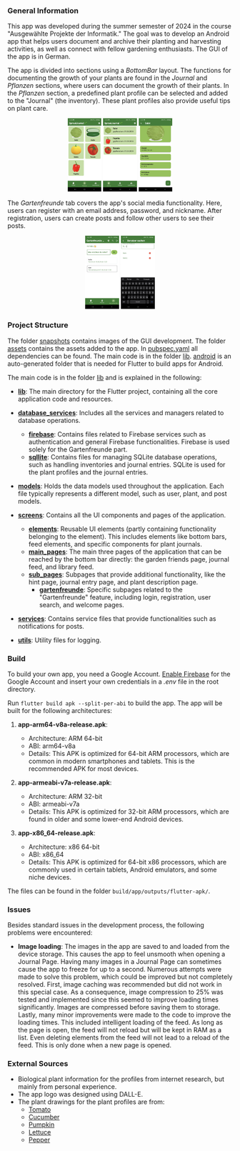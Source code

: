 ### General Information

This app was developed during the summer semester of 2024 in the course "Ausgewählte Projekte der Informatik." The goal was to develop an Android app that helps users document and archive their planting and harvesting activities, as well as connect with fellow gardening enthusiasts. The GUI of the app is in German.

The app is divided into sections using a _BottomBar_ layout. The functions for documenting the growth of your plants are found in the _Journal_ and _Pflanzen_ sections, where users can document the growth of their plants. In the _Pflanzen_ section, a predefined plant profile can be selected and added to the "Journal" (the inventory). These plant profiles also provide useful tips on plant care.

<p align="center">
  <img src="snapshots/final/final1.jpg" alt="snapshot_1" width="15%">
  <img src="snapshots/final/final2.jpg" alt="snapshot_2" width="15%">
  <img src="snapshots/final/final3.jpg" alt="snapshot_3" width="15%">
</p>

The _Gartenfreunde_ tab covers the app's social media functionality. Here, users can register with an email address, password, and nickname. After registration, users can create posts and follow other users to see their posts.

<p align="center">
  <img src="snapshots/final/final5.jpg" alt="snapshot_1" width="15%">
  <img src="snapshots/final/final4.jpg" alt="snapshot_2" width="15%">
</p>

### Project Structure

The folder [snapshots](./snapshots/) contains images of the GUI development. The folder [assets](./assets/) contains the assets added to the app. In [pubspec.yaml](./pubspec.yaml) all dependencies can be found. The main code is in the folder [lib](./lib/). [android](./android/) is an auto-generated folder that is needed for Flutter to build apps for Android.

The main code is in the folder [lib](./lib/) and is explained in the following:
- **[lib](./lib)**: The main directory for the Flutter project, containing all the core application code and resources.

- **[database_services](./lib/database_services)**: Includes all the services and managers related to database operations.
  - **[firebase](./lib/database_services/firebase)**: Contains files related to Firebase services such as authentication and general Firebase functionalities. Firebase is used solely for the Gartenfreunde part.
  - **[sqllite](./lib/database_services/sqllite)**: Contains files for managing SQLite database operations, such as handling inventories and journal entries. SQLite is used for the plant profiles and the journal entries.

- **[models](./lib/models)**: Holds the data models used throughout the application. Each file typically represents a different model, such as user, plant, and post models.

- **[screens](./lib/screens)**: Contains all the UI components and pages of the application.
  - **[elements](./lib/screens/elements)**: Reusable UI elements (partly containing functionality belonging to the element). This includes elements like bottom bars, feed elements, and specific components for plant journals.
  - **[main_pages](./lib/screens/main_pages)**: The main three pages of the application that can be reached by the bottom bar directly: the garden friends page, journal feed, and library feed.
  - **[sub_pages](./lib/screens/sub_pages)**: Subpages that provide additional functionality, like the hint page, journal entry page, and plant description page.
    - **[gartenfreunde](./lib/screens/sub_pages/gartenfreunde)**: Specific subpages related to the "Gartenfreunde" feature, including login, registration, user search, and welcome pages.

- **[services](./lib/services)**: Contains service files that provide functionalities such as notifications for posts.

- **[utils](./lib/utils)**: Utility files for logging.

### Build

To build your own app, you need a Google Account. [Enable Firebase](https://firebase.google.com/docs/flutter/setup) for the Google Account and insert your own credentials in a _.env_ file in the root directory.

Run `flutter build apk --split-per-abi` to build the app. The app will be built for the following architectures:

1. **app-arm64-v8a-release.apk**:
   - Architecture: ARM 64-bit
   - ABI: arm64-v8a
   - Details: This APK is optimized for 64-bit ARM processors, which are common in modern smartphones and tablets. This is the recommended APK for most devices.

2. **app-armeabi-v7a-release.apk**: 
   - Architecture: ARM 32-bit
   - ABI: armeabi-v7a
   - Details: This APK is optimized for 32-bit ARM processors, which are found in older and some lower-end Android devices. 

3. **app-x86_64-release.apk**:
   - Architecture: x86 64-bit
   - ABI: x86_64
   - Details: This APK is optimized for 64-bit x86 processors, which are commonly used in certain tablets, Android emulators, and some niche devices. 

The files can be found in the folder `build/app/outputs/flutter-apk/`.

### Issues

Besides standard issues in the development process, the following problems were encountered:

- **Image loading**: The images in the app are saved to and loaded from the device storage. This causes the app to feel unsmooth when opening a Journal Page. Having many images in a Journal Page can sometimes cause the app to freeze for up to a second. Numerous attempts were made to solve this problem, which could be improved but not completely resolved. First, image caching was recommended but did not work in this special case. As a consequence, image compression to 25% was tested and implemented since this seemed to improve loading times significantly. Images are compressed before saving them to storage. Lastly, many minor improvements were made to the code to improve the loading times. This included intelligent loading of the feed. As long as the page is open, the feed will not reload but will be kept in RAM as a list. Even deleting elements from the feed will not lead to a reload of the feed. This is only done when a new page is opened.

### External Sources

- Biological plant information for the profiles from internet research, but mainly from personal experience.
- The app logo was designed using DALL-E.
- The plant drawings for the plant profiles are from:
  - [Tomato](https://commons.wikimedia.org/wiki/Category:SMART-Servier_Medical_Art_-_Food)
  - [Cucumber](https://commons.wikimedia.org/wiki/File:Cucumber.png)
  - [Pumpkin](https://commons.wikimedia.org/wiki/File:Pumpkinn.svg)
  - [Lettuce](https://commons.wikimedia.org/wiki/File:Iceberg_lettuce.svg)
  - [Pepper](https://commons.wikimedia.org/wiki/Category:SMART-Servier_Medical_Art_-_Food)
